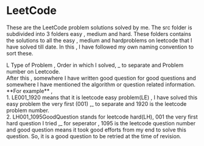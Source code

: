 # LeetCode
These are the LeetCode problem solutions solved by me. The src folder is subdivided into 3 folders easy , medium and hard. 
These folders contains the solutions to all the easy , medium and hardproblems on leetcode that I have solved till date.
In this , I have followed my own naming convention to sort these.
</br> 
</hr>
L Type of Problem , Order in which I solved, _ to separate and Problem number on Leetcode.
</br>
After this , somewhere I have written good question for good questions and somewhere I have mentioned the algorithm or question related information.
</br>
</hr>
**For example** , 
</br>
1. LE001_1920 means that it is leetcode easy problem(LE) , I have solved this easy problem the very first (001) ,_ to separate and 
1920 is the leetcode problem number.
</br>
2. LH001_1095GoodQuestion stands for leetcode hard(LH), 001 the very first hard question I tried ,_ for seperator , 1095 is the leetcode question number and good question means it took good efforts from my end to solve this question. So, it is a good question to be retried at the time of revision.
</hr>

